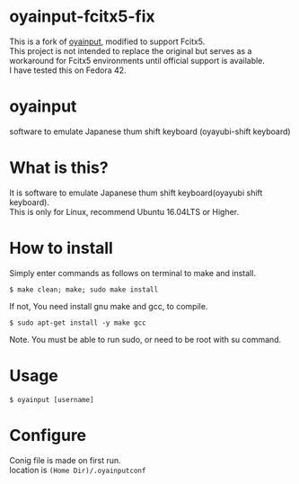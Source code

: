 # oyainput-fcitx5-fix
This is a fork of [oyainput](https://github.com/inwskatsube/oyainput), modified to support Fcitx5.  
This project is not intended to replace the original but serves as a workaround for Fcitx5 environments until official support is available.  
I have tested this on Fedora 42.

# oyainput
software to emulate Japanese thum shift keyboard (oyayubi-shift keyboard)


# What is this?
It is software to emulate Japanese thum shift keyboard(oyayubi shift keyboard).  
This is only for Linux, recommend Ubuntu 16.04LTS or Higher.


# How to install
Simply enter commands as follows on terminal to make and install.

    $ make clean; make; sudo make install

If not, You need install gnu make and gcc, to compile.

    $ sudo apt-get install -y make gcc

Note. You must be able to run sudo, or need to be root with su command.


# Usage

    $ oyainput [username]


# Configure
Conig file is made on first run.   
location is  `(Home Dir)/.oyainputconf`


